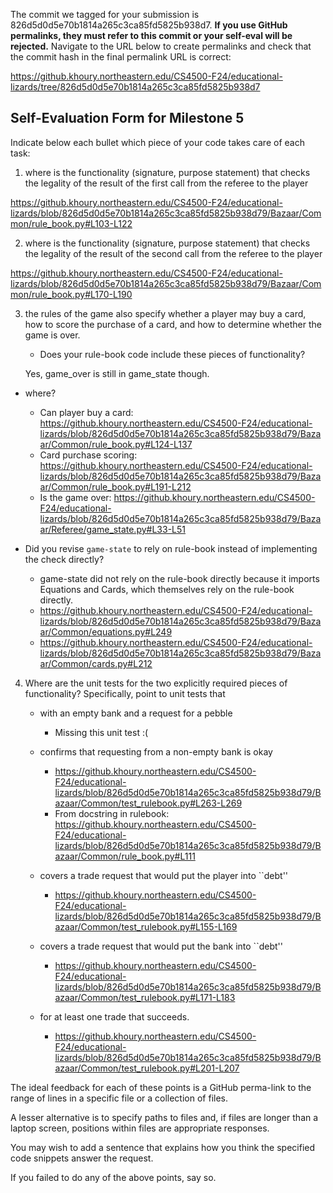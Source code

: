 The commit we tagged for your submission is 826d5d0d5e70b1814a265c3ca85fd5825b938d7.
**If you use GitHub permalinks, they must refer to this commit or your self-eval will be rejected.**
Navigate to the URL below to create permalinks and check that the commit hash in the final permalink URL is correct:

https://github.khoury.northeastern.edu/CS4500-F24/educational-lizards/tree/826d5d0d5e70b1814a265c3ca85fd5825b938d7

## Self-Evaluation Form for Milestone 5

Indicate below each bullet which piece of your code takes care of each task:

1. where is the functionality (signature, purpose statement) that
   checks the legality of the result of the first call from the referee
   to the player

https://github.khoury.northeastern.edu/CS4500-F24/educational-lizards/blob/826d5d0d5e70b1814a265c3ca85fd5825b938d79/Bazaar/Common/rule_book.py#L103-L122

2. where is the functionality (signature, purpose statement) that
   checks the legality of the result of the second call from the referee
   to the player

https://github.khoury.northeastern.edu/CS4500-F24/educational-lizards/blob/826d5d0d5e70b1814a265c3ca85fd5825b938d79/Bazaar/Common/rule_book.py#L170-L190

3. the rules of the game also specify whether a player may buy a card, 
   how to score the purchase of a card, and how to determine whether
   the game is over.

   - Does your rule-book code include these pieces of functionality?
   
   Yes, game_over is still in game_state though.

  - where?
    - Can player buy a card: https://github.khoury.northeastern.edu/CS4500-F24/educational-lizards/blob/826d5d0d5e70b1814a265c3ca85fd5825b938d79/Bazaar/Common/rule_book.py#L124-L137
    - Card purchase scoring: https://github.khoury.northeastern.edu/CS4500-F24/educational-lizards/blob/826d5d0d5e70b1814a265c3ca85fd5825b938d79/Bazaar/Common/rule_book.py#L191-L212
    - Is the game over: https://github.khoury.northeastern.edu/CS4500-F24/educational-lizards/blob/826d5d0d5e70b1814a265c3ca85fd5825b938d79/Bazaar/Referee/game_state.py#L33-L51

  - Did you revise `game-state` to rely on rule-book instead of
    implementing the check directly?
    - game-state did not rely on the rule-book directly because it imports Equations and Cards, which themselves rely on the rule-book directly.
    - https://github.khoury.northeastern.edu/CS4500-F24/educational-lizards/blob/826d5d0d5e70b1814a265c3ca85fd5825b938d79/Bazaar/Common/equations.py#L249
    - https://github.khoury.northeastern.edu/CS4500-F24/educational-lizards/blob/826d5d0d5e70b1814a265c3ca85fd5825b938d79/Bazaar/Common/cards.py#L212

4. Where are the unit tests for the two explicitly required pieces of
   functionality? Specifically, point to unit tests that

    - with an empty bank and a request for a pebble
      - Missing this unit test :(

    - confirms that requesting from a non-empty bank is okay
      - https://github.khoury.northeastern.edu/CS4500-F24/educational-lizards/blob/826d5d0d5e70b1814a265c3ca85fd5825b938d79/Bazaar/Common/test_rulebook.py#L263-L269
      - From docstring in rulebook: https://github.khoury.northeastern.edu/CS4500-F24/educational-lizards/blob/826d5d0d5e70b1814a265c3ca85fd5825b938d79/Bazaar/Common/rule_book.py#L111
   
    - covers a trade request that would put the player into ``debt''
      - https://github.khoury.northeastern.edu/CS4500-F24/educational-lizards/blob/826d5d0d5e70b1814a265c3ca85fd5825b938d79/Bazaar/Common/test_rulebook.py#L155-L169      

    - covers a trade request that would put the bank into ``debt''
      - https://github.khoury.northeastern.edu/CS4500-F24/educational-lizards/blob/826d5d0d5e70b1814a265c3ca85fd5825b938d79/Bazaar/Common/test_rulebook.py#L171-L183
   
    - for at least one trade that succeeds.
      - https://github.khoury.northeastern.edu/CS4500-F24/educational-lizards/blob/826d5d0d5e70b1814a265c3ca85fd5825b938d79/Bazaar/Common/test_rulebook.py#L201-L207

The ideal feedback for each of these points is a GitHub perma-link to
the range of lines in a specific file or a collection of files.

A lesser alternative is to specify paths to files and, if files are
longer than a laptop screen, positions within files are appropriate
responses.

You may wish to add a sentence that explains how you think the
specified code snippets answer the request.

If you failed to do any of the above points, say so.

